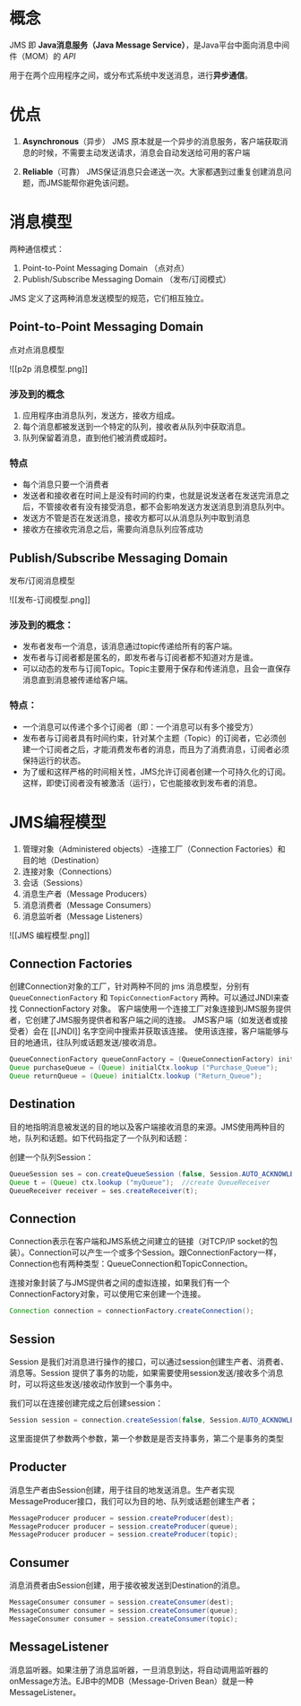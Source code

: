 # 概念
JMS 即 **Java消息服务（Java Message Service）**，是Java平台中面向消息中间件（MOM）的 *API*

用于在两个应用程序之间，或分布式系统中发送消息，进行**异步通信**。

# 优点
1.  **Asynchronous**（异步）
    JMS 原本就是一个异步的消息服务，客户端获取消息的时候，不需要主动发送请求，消息会自动发送给可用的客户端
    
2.   **Reliable**（可靠）
    JMS保证消息只会递送一次。大家都遇到过重复创建消息问题，而JMS能帮你避免该问题。
	
	
# 消息模型
两种通信模式：
1. Point-to-Point Messaging Domain （点对点）
2. Publish/Subscribe Messaging Domain （发布/订阅模式）

JMS 定义了这两种消息发送模型的规范，它们相互独立。

## Point-to-Point Messaging Domain
点对点消息模型

![[p2p 消息模型.png]]

### 涉及到的概念
1. 应用程序由消息队列，发送方，接收方组成。
2. 每个消息都被发送到一个特定的队列，接收者从队列中获取消息。
3. 队列保留着消息，直到他们被消费或超时。

### 特点

-    每个消息只要一个消费者
-    发送者和接收者在时间上是没有时间的约束，也就是说发送者在发送完消息之后，不管接收者有没有接受消息，都不会影响发送方发送消息到消息队列中。
-    发送方不管是否在发送消息，接收方都可以从消息队列中取到消息
-    接收方在接收完消息之后，需要向消息队列应答成功

## Publish/Subscribe Messaging Domain
发布/订阅消息模型

![[发布-订阅模型.png]]

### 涉及到的概念：

- 发布者发布一个消息，该消息通过topic传递给所有的客户端。
- 发布者与订阅者都是匿名的，即发布者与订阅者都不知道对方是谁。
- 可以动态的发布与订阅Topic。Topic主要用于保存和传递消息，且会一直保存消息直到消息被传递给客户端。

### 特点：

-   一个消息可以传递个多个订阅者（即：一个消息可以有多个接受方）
-   发布者与订阅者具有时间约束，针对某个主题（Topic）的订阅者，它必须创建一个订阅者之后，才能消费发布者的消息，而且为了消费消息，订阅者必须保持运行的状态。
-    为了缓和这样严格的时间相关性，JMS允许订阅者创建一个可持久化的订阅。这样，即使订阅者没有被激活（运行），它也能接收到发布者的消息。


# JMS编程模型　

1.  管理对象（Administered objects）-连接工厂（Connection Factories）和目的地（Destination）
2.  连接对象（Connections）
3.  会话（Sessions）
4.  消息生产者（Message Producers）
5.  消息消费者（Message Consumers）
6.  消息监听者（Message Listeners）

![[JMS 编程模型.png]]

## Connection Factories

创建Connection对象的工厂，针对两种不同的 jms 消息模型，分别有 `QueueConnectionFactory` 和 `TopicConnectionFactory` 两种。可以通过JNDI来查找 ConnectionFactory 对象。
客户端使用一个连接工厂对象连接到JMS服务提供者，它创建了JMS服务提供者和客户端之间的连接。
JMS客户端（如发送者或接受者）会在 [[JNDI]] 名字空间中搜索并获取该连接。
使用该连接，客户端能够与目的地通讯，往队列或话题发送/接收消息。

```java
QueueConnectionFactory queueConnFactory = (QueueConnectionFactory) initialCtx.lookup ("primaryQCF");
Queue purchaseQueue = (Queue) initialCtx.lookup ("Purchase_Queue");
Queue returnQueue = (Queue) initialCtx.lookup ("Return_Queue");
```

## Destination

目的地指明消息被发送的目的地以及客户端接收消息的来源。JMS使用两种目的地，队列和话题。如下代码指定了一个队列和话题：

创建一个队列Session：
```java
QueueSession ses = con.createQueueSession (false, Session.AUTO_ACKNOWLEDGE);  //get the Queue object 
Queue t = (Queue) ctx.lookup ("myQueue");  //create QueueReceiver 
QueueReceiver receiver = ses.createReceiver(t); 
```

## Connection

Connection表示在客户端和JMS系统之间建立的链接（对TCP/IP socket的包装）。Connection可以产生一个或多个Session。跟ConnectionFactory一样，Connection也有两种类型：QueueConnection和TopicConnection。

连接对象封装了与JMS提供者之间的虚拟连接，如果我们有一个ConnectionFactory对象，可以使用它来创建一个连接。
```java
Connection connection = connectionFactory.createConnection();
```

## Session

Session 是我们对消息进行操作的接口，可以通过session创建生产者、消费者、消息等。Session 提供了事务的功能，如果需要使用session发送/接收多个消息时，可以将这些发送/接收动作放到一个事务中。

我们可以在连接创建完成之后创建session：
```java
Session session = connection.createSession(false, Session.AUTO_ACKNOWLEDGE);
```

这里面提供了参数两个参数，第一个参数是是否支持事务，第二个是事务的类型

## Producter

消息生产者由Session创建，用于往目的地发送消息。生产者实现MessageProducer接口，我们可以为目的地、队列或话题创建生产者；

```java
MessageProducer producer = session.createProducer(dest);
MessageProducer producer = session.createProducer(queue);
MessageProducer producer = session.createProducer(topic);
```

## Consumer

消息消费者由Session创建，用于接收被发送到Destination的消息。
```java
MessageConsumer consumer = session.createConsumer(dest);
MessageConsumer consumer = session.createConsumer(queue);
MessageConsumer consumer = session.createConsumer(topic);
```

## MessageListener

消息监听器。如果注册了消息监听器，一旦消息到达，将自动调用监听器的onMessage方法。EJB中的MDB（Message-Driven Bean）就是一种MessageListener。